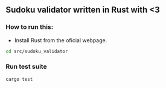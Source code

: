 ## Sudoku validator written in Rust with <3

### How to run this:

- Install Rust from the oficial webpage.

```bash
cd src/sudoku_validator
```

### Run test suite
```bash
cargo test
```